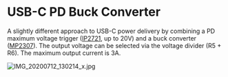# USB-C PD Buck Converter

A slightly different approach to USB-C power delivery by combining a PD maximum voltage trigger ([IP2721](https://datasheet.lcsc.com/szlcsc/2006111335_INJOINIC-IP2721_C603176.pdf), up to 20V) and a buck converter ([MP2307](https://cdn-shop.adafruit.com/datasheets/MP2307_r1.9.pdf)). The output voltage can be selected via the voltage divider (R5 + R6). The maximum output current is 3A.

![IMG_20200712_130214_x.jpg](https://image.easyeda.com/pullimage/EQfjEryWefvVntioPtvdtKiLcoezcSjCVIvwx2Gj.jpeg)

